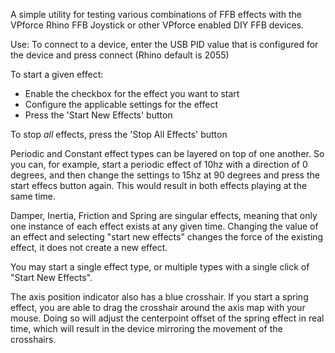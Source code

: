 A simple utility for testing various combinations of FFB effects with the VPforce Rhino FFB Joystick or other VPforce enabled DIY FFB devices.

Use:
To connect to a device, enter the USB PID value that is configured for the device and press connect (Rhino default is 2055)

To start a given effect:
- Enable the checkbox for the effect you want to start
- Configure the applicable settings for the effect
- Press the 'Start New Effects' button

To stop *all* effects, press the 'Stop All Effects' button

Periodic and Constant effect types can be layered on top of one another.  So you can, for example, start a periodic effect of 10hz with a direction of 0 degrees, and then change the settings to 15hz at 90 degrees and press the start effecs button again.
This would result in both effects playing at the same time.

Damper, Inertia, Friction and Spring are singular effects, meaning that only one instance of each effect exists at any given time. Changing the value of an effect and selecting "start new effects" changes the force of the existing effect, it does not create a new effect.

You may start a single effect type, or multiple types with a single click of "Start New Effects".

The axis position indicator also has a blue crosshair.  If you start a spring effect, you are able to drag the crosshair around the axis map with your mouse. Doing so will adjust the centerpoint offset of the spring effect in real time, which will result in the device mirroring the movement of the crosshairs.